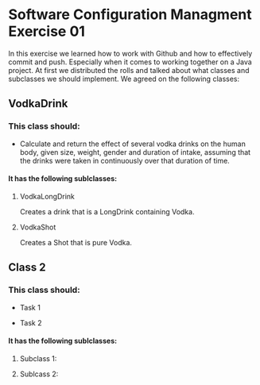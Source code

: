 # Software Configuration Managment Exercise 01

In this exercise we learned how to work with Github and how to effectively commit and push. Especially when it comes to working together on a Java project. At first we distributed the rolls and talked about what classes and subclasses we should implement.
We agreed on the following classes:

## VodkaDrink

### This class should:
- Calculate and return the effect of several vodka drinks on the
human body, given size, weight, gender and duration of intake, assuming that the drinks
were taken in continuously over that duration of time.

#### It has the following sublclasses:
 1. VodkaLongDrink

    Creates a drink that is a LongDrink containing Vodka.

 2. VodkaShot

    Creates a Shot that is pure Vodka.

## Class 2

### This class should:
- Task 1

- Task 2

#### It has the following sublclasses:
 1. Subclass 1:

 2. Sublcass 2:


[//]: # (1. Numbered)
[//]: # (2. List)

[//]: # (**Bold** and _Italic_ and `Code` text)

